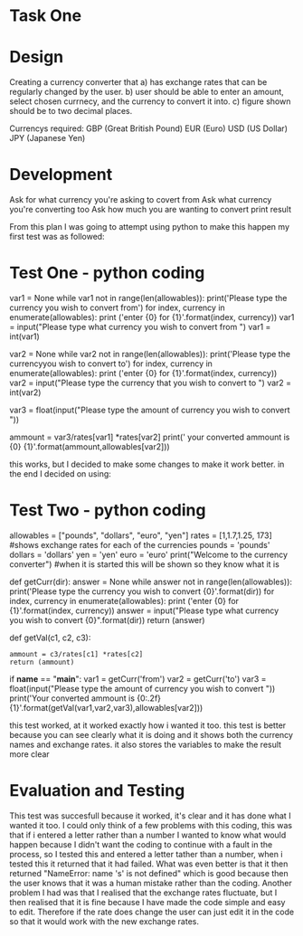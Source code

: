 Task One
=========

Design
========
Creating a currency converter that 
 a) has exchange rates that can be regularly changed by the user.
 b) user should be able to enter an amount, select chosen currnecy, and the currency to convert it into.
 c) figure shown should be to two decimal places.
 
 Currencys required: GBP (Great British Pound) EUR (Euro) USD (US Dollar) JPY (Japanese Yen)

Development
============
Ask for what currency you're asking to covert from
Ask what currency you're converting too
Ask how much you are wanting to convert
print result

From this plan I was going to attempt using python to make this happen
 my first test was as followed:

Test One - python coding
==========================

 var1 = None
 while var1 not in range(len(allowables)):
    print('Please type the currency you wish to convert from')
      for index, currency in enumerate(allowables):
         print ('enter {0} for {1}'.format(index, currency))
     var1 = input("Please type what currency you wish to convert from ")
 var1 = int(var1)

 var2 = None
 while var2 not in range(len(allowables)):
     print('Please type the currencyyou wish to convert to')
     for index, currency in enumerate(allowables):
         print ('enter {0} for {1}'.format(index, currency))
     var2 = input("Please type the currency that you wish to convert to ")
 var2 = int(var2)

 var3 = float(input("Please type the amount of currency you wish to convert "))

 ammount = var3/rates[var1] *rates[var2]
 print(' your converted ammount is {0} {1}'.format(ammount,allowables[var2]))


this works, but I decided to make some changes to make it work better.
in the end I decided on using:

Test Two - python coding
============================

allowables = ["pounds", "dollars", "euro", "yen"]
rates = [1,1.7,1.25, 173] #shows exchange rates for each of the currencies
pounds = 'pounds'
dollars = 'dollars'
yen = 'yen'
euro = 'euro'
print("Welcome to the currency converter") #when it is started this will be shown so they know what it is

def getCurr(dir):
    answer = None
    while answer not in range(len(allowables)):
        print('Please type the currency you wish to convert {0}'.format(dir))
        for index, currency in enumerate(allowables):
            print ('enter {0} for {1}'.format(index, currency))
        answer = input("Please type what currency you wish to convert {0}".format(dir))
    return (answer)    

def getVal(c1, c2, c3):
    
    ammount = c3/rates[c1] *rates[c2]
    return (ammount)

if __name__ == "__main__":
    var1 = getCurr('from')
    var2 = getCurr('to')
    var3 = float(input("Please type the amount of currency you wish to convert "))
    print('Your converted ammount is {0:.2f}{1}'.format(getVal(var1,var2,var3),allowables[var2]))


this test worked, at it worked exactly how i wanted it too.
this test is better because you can see clearly what it is doing and it shows both the currency names and exchange rates.
it also stores the variables to make the result more clear

Evaluation and Testing
===========================

This test was succesfull because it worked, it's clear and it has done what I wanted it too. I could only think of a few problems with this coding, this was that if i entered a letter rather than a number I wanted to know what would happen because I didn't want the coding to continue with a fault in the process, so I tested this and entered a letter tather than a number, when i tested this it returned that it had failed. What was even better is that it then returned "NameError: name 's' is not defined" which is good because then the user knows that it was a human mistake rather than the coding. Another problem I had was that I realised that the exchange rates fluctuate, but I then realised that it is fine because I have made the code simple and easy to edit. Therefore if the rate does change the user can just edit it in the code so that it would work with the new exchange rates.
